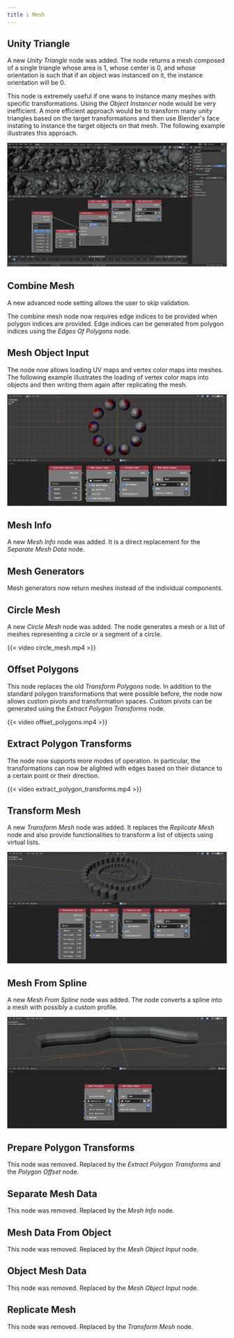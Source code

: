 ```yaml
---
title : Mesh
---
```


## Unity Triangle

A new *Unity Triangle* node was added. The node returns a mesh composed of a
single triangle whose area is 1, whose center is 0, and whose orientation is
such that if an object was instanced on it, the instance orientation will be 0.

This node is extremely useful if one wans to instance many meshes with specific
transformations. Using the *Object Instancer* node would be very inefficient.
A more efficient approach would be to transform many unity triangles based on
the target transformations and then use Blender's face instating to instance
the target objects on that mesh. The following example illustrates this
approach.

![Unity Triangle Example](unity_triangle.png)

## Combine Mesh

A new advanced node setting allows the user to skip validation.

The combine mesh node now requires edge indices to be provided when polygon
indices are provided. Edge indices can be generated from polygon indices using
the *Edges Of Polygons* node.

## Mesh Object Input

The node now allows loading UV maps and vertex color maps into meshes. The
following example illustrates the loading of vertex color maps into objects and
then writing them again after replicating the mesh.

![Load Vertex Color](load_vertex_color.png)

## Mesh Info

A new *Mesh Info* node was added. It is a direct replacement for the *Separate
Mesh Data* node.

## Mesh Generators

Mesh generators now return meshes instead of the individual components.

## Circle Mesh

A new *Circle Mesh* node was added. The node generates a mesh or a list of
meshes representing a circle or a segment of a circle.

{{< video circle_mesh.mp4 >}}

## Offset Polygons

This node replaces the old *Transform Polygons* node. In addition to the
standard polygon transformations that were possible before, the node now allows
custom pivots and transformation spaces. Custom pivots can be generated using
the *Extract Polygon Transforms* node.

{{< video offset_polygons.mp4 >}}

## Extract Polygon Transforms

The node now supports more modes of operation. In particular, the
transformations can now be alighted with edges based on their distance to a
certain point or their direction.

{{< video extract_polygon_transforms.mp4 >}}

## Transform Mesh

A new *Transform Mesh* node was added. It replaces the *Replicate Mesh* node
and also provide functionalities to transform a list of objects using virtual
lists.

![Transform Mesh](transform_mesh.png)

## Mesh From Spline

A new *Mesh From Spline* node was added. The node converts a spline into a mesh
with possibly a custom profile.

![Mesh From Spline](mesh_from_spline.png)

## Prepare Polygon Transforms

This node was removed. Replaced by the *Extract Polygon Transforms* and the
*Polygon Offset* node.

## Separate Mesh Data

This node was removed. Replaced by the *Mesh Info* node.

## Mesh Data From Object

This node was removed. Replaced by the *Mesh Object Input* node.

## Object Mesh Data

This node was removed. Replaced by the *Mesh Object Input* node.

## Replicate Mesh

This node was removed. Replaced by the *Transform Mesh* node.
